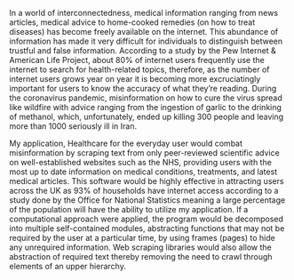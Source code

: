 In a world of interconnectedness, medical information ranging from news articles, medical advice to home-cooked remedies (on how to treat diseases) has become freely available on the internet. This abundance of information has made it very difficult for individuals to distinguish between trustful and false information. According to a study by the Pew Internet & American Life Project, about 80% of internet users frequently use the internet to search for health-related topics, therefore, as the number of internet users grows year on year it is becoming more excruciatingly important for users to know the accuracy of what they’re reading. During the coronavirus pandemic, misinformation on how to cure the virus spread like wildfire with advice ranging from the ingestion of garlic to the drinking of methanol, which, unfortunately, ended up killing 300 people and leaving more than 1000 seriously ill in Iran.

My application, Healthcare for the everyday user would combat misinformation by scraping text from only peer-reviewed scientific advice on well-established websites such as the NHS, providing users with the most up to date information on medical conditions, treatments, and latest medical articles. This software would be highly effective in attracting users across the UK as 93% of households have internet access according to a study done by the Office for National Statistics meaning a large percentage of the population will have the ability to utilize my application. If a computational approach were applied, the program would be decomposed into multiple self-contained modules, abstracting functions that may not be required by the user at a particular time, by using frames (pages) to hide any unrequired information.
Web scraping libraries would also allow the abstraction of required text thereby removing the need to crawl through elements of an upper hierarchy.
